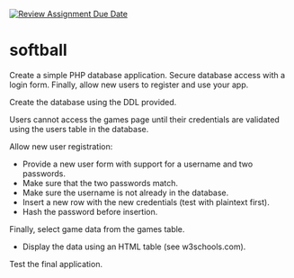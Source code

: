 [![Review Assignment Due Date](https://classroom.github.com/assets/deadline-readme-button-22041afd0340ce965d47ae6ef1cefeee28c7c493a6346c4f15d667ab976d596c.svg)](https://classroom.github.com/a/oADZ4Y9M)
# softball
Create a simple PHP database application.  Secure database access with a login form.  Finally, allow new users to register and use your app.

Create the database using the DDL provided.

Users cannot access the games page until their credentials are validated using the users table in the database.

Allow new user registration:

- Provide a new user form with support for a username and two passwords.
- Make sure that the two passwords match.
- Make sure the username is not already in the database.
- Insert a new row with the new credentials (test with plaintext first).
- Hash the password before insertion.

Finally, select game data from the games table.
- Display the data using an HTML table (see w3schools.com).

Test the final application.